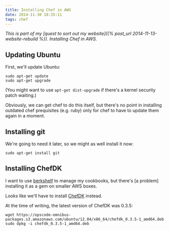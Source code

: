 ```yaml
---
title: Installing Chef in AWS
date: 2014-11-30 18:35:11
tags: chef
---
```


*This is part of my [quest to sort out my website]({% post_url 2014-11-13-website-rebuild %}).
Installing Chef in AWS.*

## Updating Ubuntu

First, we'll update Ubuntu:

    sudo apt-get update
    sudo apt-get upgrade

(You might want to use `apt-get dist-upgrade` if there's a kernel security patch waiting.)

Obviously, we can get chef to do this itself, but there's no point in
installing outdated chef prequisites (e.g. ruby) only for chef to have to
update them again in a moment.

## Installing git

We're going to need it later, so we might as well install it now:

    sudo apt-get install git

## Installing ChefDK

I want to use [berkshelf](http://berkshelf.com/) to manage my cookbooks, but
there's [a problem] installing it as a gem on smaller AWS boxes.

Looks like we'll have to install
[ChefDK](http://downloads.getchef.com/chef-dk/) instead.

At the time of writing, the latest version of ChefDK was 0.3.5:

    wget https://opscode-omnibus-packages.s3.amazonaws.com/ubuntu/12.04/x86_64/chefdk_0.3.5-1_amd64.deb
    sudo dpkg -i chefdk_0.3.5-1_amd64.deb
